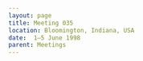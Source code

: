 ```yaml
---
layout: page
title: Meeting 035
location: Bloomington, Indiana, USA
date:  1–5 June 1998
parent: Meetings
---
```

